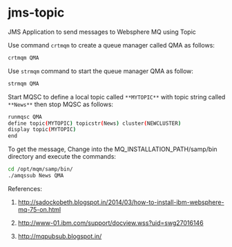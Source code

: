# jms-topic
JMS Application to send messages to Websphere MQ using Topic

Use command ```crtmqm``` to create a queue manager called QMA as follows:

```bash
crtmqm QMA
```

Use ```strmqm``` command to start the queue manager QMA as follow:

```bash
strmqm QMA
```

Start MQSC to define a local topic called ```**MYTOPIC**``` with topic string called ```**News**``` then stop MQSC as follows:

```bash
runmqsc QMA
define topic(MYTOPIC) topicstr(News) cluster(NEWCLUSTER) 
display topic(MYTOPIC) 
end
```

To get the message, Change into the MQ_INSTALLATION_PATH/samp/bin directory and execute the commands:

```bash
cd /opt/mqm/samp/bin/
./amqssub News QMA

```

References:

1. http://sadockobeth.blogspot.in/2014/03/how-to-install-ibm-websphere-mq-75-on.html

2. http://www-01.ibm.com/support/docview.wss?uid=swg27016146

3. http://mqpubsub.blogspot.in/
